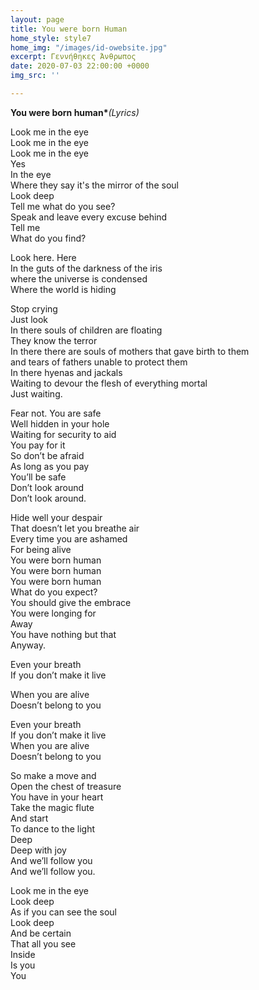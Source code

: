 ```yaml
---
layout: page
title: You were born Human
home_style: style7
home_img: "/images/id-owebsite.jpg"
excerpt: Γεννήθηκες Άνθρωπος
date: 2020-07-03 22:00:00 +0000
img_src: ''

---
```

__You were born human*___(Lyrics)_

Look me in the eye  
Look me in the eye  
Look me in the eye  
Yes  
In the eye  
Where they say it's the mirror of the soul  
Look deep  
Tell me what do you see?  
Speak and leave every excuse behind  
Tell me  
What do you find?

Look here. Here  
In the guts of the darkness of the iris  
where the universe is condensed  
Where the world is hiding

Stop crying  
Just look  
In there souls of children are floating  
They know the terror  
In there there are souls of mothers that gave birth to them  
and tears of fathers unable to protect them  
In there hyenas and jackals  
Waiting to devour the flesh of everything mortal  
Just waiting.

Fear not. You are safe  
Well hidden in your hole  
Waiting for security to aid  
You pay for it  
So don’t be afraid  
As long as you pay  
You’ll be safe  
Don’t look around  
Don’t look around.

Hide well your despair  
That doesn’t let you breathe air  
Every time you are ashamed  
For being alive  
You were born human  
You were born human  
You were born human  
What do you expect?  
You should give the embrace  
You were longing for  
Away  
You have nothing but that  
Anyway.

Even your breath  
If you don’t make it live

When you are alive  
Doesn’t belong to you

Even your breath  
If you don’t make it live  
When you are alive  
Doesn’t belong to you

So make a move and  
Open the chest of treasure  
You have in your heart  
Take the magic flute  
And start  
To dance to the light  
Deep  
Deep with joy  
And we’ll follow you  
And we’ll follow you.

Look me in the eye  
Look deep  
As if you can see the soul  
Look deep  
And be certain  
That all you see  
Inside  
Is you  
You